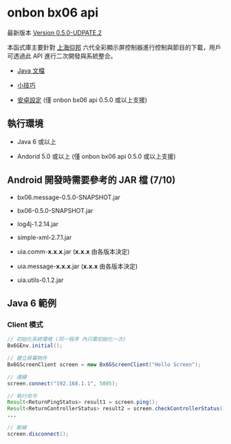 onbon bx06 api
=====================

最新版本 [Version 0.5.0-UDPATE.2](https://github.com/api2doc/onbon.bx06.api/releases/tag/v0.5.0-UPDATE.2)

本函式庫主要針對 [上海仰邦](http://www.onbonbx.com/) 六代全彩顯示屏控制器進行控制與節目的下載，用戶可透過此 API 進行二次開發與系統整合。
- [Java 文檔](http://api2doc.github.io/onbon.bx06.api)

- [小技巧](TIPS.md)

- [安卓設定](https://github.com/api2doc/onbon.bx06.mobiledemo) (僅 onbon bx06 api 0.5.0 或以上支援)

## 執行環境
- Java 6 或以上

- Andorid 5.0 或以上 (僅 onbon bx06 api 0.5.0 或以上支援)

## Android 開發時需要參考的 JAR 檔 (7/10)
- bx06.message-0.5.0-SNAPSHOT.jar

- bx06-0.5.0-SNAPSHOT.jar

- log4j-1.2.14.jar

- simple-xml-2.7.1.jar

- uia.comm-__x.x.x__.jar (__x.x.x__ 由各版本決定)

- uia.message-__x.x.x__.jar (__x.x.x__ 由各版本決定)

- uia.utils-0.1.2.jar

## Java 6 範例

### Client 模式

``` Java
// 初始化系統環境 (同一程序 內只需初始化一次)
Bx6GEnv.initial();

// 建立屏幕物件
Bx6GScreenClient screen = new Bx6GScreenClient("Hello Screen");

// 連線
screen.connect("192.168.1.1", 5005);

// 執行命令
Result<ReturnPingStatus> result1 = screen.ping();
Result<ReturnControllerStatus> result2 = screen.checkControllerStatus();
...

// 斷線
screen.disconnect();
```
